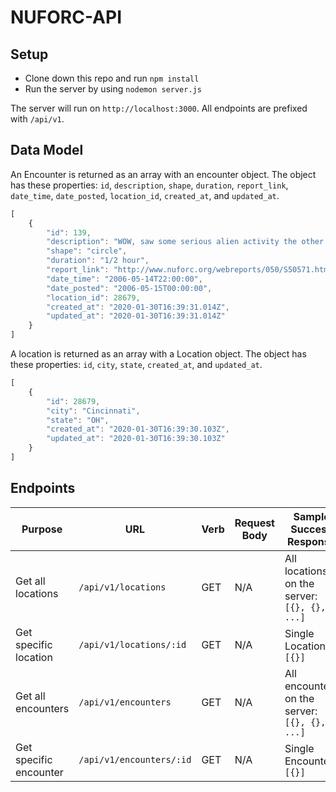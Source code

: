 # NUFORC-API


## Setup

* Clone down this repo and run `npm install`
* Run the server by using `nodemon server.js`

The server will run on `http://localhost:3000`. All endpoints are prefixed with `/api/v1`.

## Data Model

An Encounter is returned as an array with an encounter object. The object has these properties: `id`, `description`, `shape`, `duration`, `report_link`, `date_time`, `date_posted`, `location_id`, `created_at`, and `updated_at`.


```js
[
    {
        "id": 139,
        "description": "WOW, saw some serious alien activity the other day",
        "shape": "circle",
        "duration": "1/2 hour",
        "report_link": "http://www.nuforc.org/webreports/050/S50571.html",
        "date_time": "2006-05-14T22:00:00",
        "date_posted": "2006-05-15T00:00:00",
        "location_id": 28679,
        "created_at": "2020-01-30T16:39:31.014Z",
        "updated_at": "2020-01-30T16:39:31.014Z"
    }
]
```

A location is returned as an array with a Location object. The object has these properties: `id`, `city`, `state`, `created_at`, and `updated_at`.

```js
[
    {
        "id": 28679,
        "city": "Cincinnati",
        "state": "OH",
        "created_at": "2020-01-30T16:39:30.103Z",
        "updated_at": "2020-01-30T16:39:30.103Z"
    }
]
```

## Endpoints

| Purpose | URL | Verb | Request Body | Sample Success Response |
|----|----|----|----|----|
| Get all locations |`/api/v1/locations`| GET | N/A | All locations on the server: `[{}, {}, ...]` |
| Get specific location |`/api/v1/locations/:id`| GET | N/A | Single Location `[{}]` |
| Get all encounters |`/api/v1/encounters`| GET | N/A | All encounters on the server: `[{}, {}, ...]` |
| Get specific encounter |`/api/v1/encounters/:id`| GET | N/A | Single Encounter `[{}]` |

